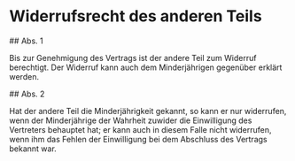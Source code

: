 # Widerrufsrecht des anderen Teils



\#\# Abs. 1

 Bis zur Genehmigung des Vertrags ist der andere Teil zum Widerruf berechtigt. Der Widerruf kann auch dem Minderjährigen gegenüber erklärt werden.

\#\# Abs. 2

 Hat der andere Teil die Minderjährigkeit gekannt, so kann er nur widerrufen, wenn der Minderjährige der Wahrheit zuwider die Einwilligung des Vertreters behauptet hat; er kann auch in diesem Falle nicht widerrufen, wenn ihm das Fehlen der Einwilligung bei dem Abschluss des Vertrags bekannt war. 


